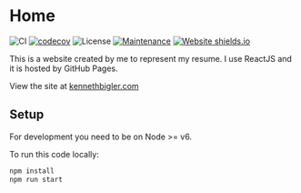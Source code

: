 # Home

![CI](https://github.com/kennethbigler/react-home/workflows/CI/badge.svg)
[![codecov](https://codecov.io/gh/kennethbigler/react-home/branch/main/graph/badge.svg?token=MEHKW2MF4N)](https://codecov.io/gh/kennethbigler/react-home)
![License](https://img.shields.io/github/license/kennethbigler/react-home)
[![Maintenance](https://img.shields.io/badge/Maintained%3F-yes-green.svg)](https://github.com/kennethbigler/react-home/graphs/commit-activity)
[![Website shields.io](https://img.shields.io/website-up-down-green-red/http/shields.io.svg)](http://kennethbigler.com)

This is a website created by me to represent my resume. I use ReactJS and it is hosted by GitHub Pages.

View the site at [kennethbigler.com](http://www.kennethbigler.com/)

## Setup

For development you need to be on Node >= v6.

To run this code locally:

```bash
npm install
npm run start
```
